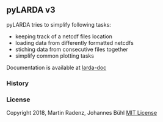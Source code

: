 

## pyLARDA v3

pyLARDA tries to simplify following tasks:

- keeping track of a netcdf files location
- loading data from differently formatted netcdfs
- stiching data from consecutive files together
- simplify common plotting tasks

Documentation is available at [larda-doc](https://martin-rdz.github.io/larda-doc/)


### History


### License
Copyright 2018, Martin Radenz, Johannes Bühl
[MIT License](http://www.opensource.org/licenses/mit-license.php)

